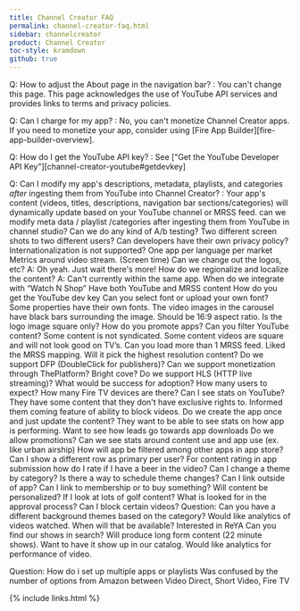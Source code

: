 ```yaml
---
title: Channel Creator FAQ
permalink: channel-creator-faq.html
sidebar: channelcreator
product: Channel Creator
toc-style: kramdown
github: true
---
```



Q:  How to adjust the About page in the navigation bar?
: You can't change this page. This page acknowledges the use of YouTube API services and provides links to terms and privacy policies.

Q: Can I charge for my app?
: No, you can't monetize Channel Creator apps. If you need to monetize your app, consider using [Fire App Builder][fire-app-builder-overview].

Q: How do I get the YouTube API key?
: See ["Get the YouTube Developer API Key"][channel-creator-youtube#getdevkey]

Q: Can I modify my app's descriptions, metadata, playlists, and categories *after* ingesting them from YouTube into Channel Creator?
: Your app's content (videos, titles, descriptions, navigation bar sections/categories) will dynamically update based on your YouTube channel or MRSS feed.
can we modify meta data / playlist /categories after ingesting them from YouTube in channel studio?
Can we do any kind of A/b testing?  Two different screen shots to two different users?
Can developers have their own privacy policy?
Internationalization is not supported?
One app per language per market
Metrics around video stream. (Screen time)
Can we change out the logos, etc? A: Oh yeah. Just wait there's more!
How do we regionalize and localize the content? A: Can't currently within the same app.
When do we integrate with “Watch N Shop”
Have both YouTube and MRSS content
How do you get the YouTube dev key
Can you select font or upload your own font? Some properties have their own fonts.
The video images in the carousel have black bars surrounding the image. Should be 16:9 aspect ratio.
Is the logo image square only?
How do you promote apps?
Can you filter YouTube content? Some content is not syndicated. Some content videos are square and will not look good on TV’s.
Can you load more than 1 MRSS feed.
Liked the MRSS mapping.
Will it pick the highest resolution content?
Do we support DFP (DoubleClick for publishers)?
Can we support monetization through ThePlatform? Bright cove?
Do we support HLS (HTTP live streaming)?
What would be success for adoption? How many users to expect?
How many Fire TV devices are there?
Can I see stats on YouTube?
They have some content that they don't have exclusive rights to. Informed them coming feature of ability to block videos.
Do we create the app once and just update the content?
They want to be able to see stats on how app is performing.
Want to see how leads go towards app downloads
Do we allow promotions?
Can we see stats around content use and app use (ex. like urban airship)
How will app be filtered among other apps in app store?
Can I show a different row as primary per user?
For content rating in app submission how do I rate if I have a beer in the video?
Can I change a theme by category?
Is there a way to schedule theme changes?
Can I link outside of app? Can I link to membership or to buy something?
Will content be personalized? If I look at lots of golf content?
What is looked for in the approval process?
Can I block certain videos?
Question: Can you have a different background themes based on the category?
Would like analytics of videos watched. When will that be available?
Interested in ReYA
Can you find our shows in search? Will produce long form content (22 minute shows). Want to have it show up in our catalog.
Would like analytics for performance of video.

Question: How do i set up multiple apps or playlists
Was confused by the number of options from Amazon between Video Direct, Short Video, Fire TV

{% include links.html %}
